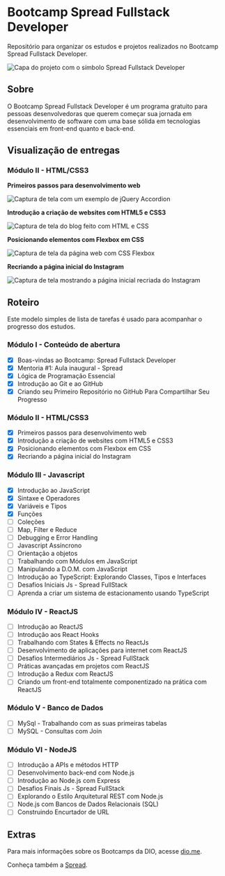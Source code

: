 # Bootcamp Spread Fullstack Developer

Repositório para organizar os estudos e projetos realizados no Bootcamp Spread Fullstack Developer.

<img src="documentation/assets/screenshots/screenshot-127.0.0.1_5500-2022.05.17-19_22_14.png" alt="Capa do projeto com o símbolo Spread Fullstack Developer">

## Sobre

O Bootcamp Spread Fullstack Developer é um programa gratuito para pessoas desenvolvedoras que querem começar sua jornada em desenvolvimento de software com uma base sólida em tecnologias essenciais em front-end quanto e back-end.

## Visualização de entregas

### Módulo II - HTML/CSS3

**Primeiros passos para desenvolvimento web**

<img src="documentation/assets/screenshots/screenshot-localhost-2022.05.06-14_18_35.png" alt="Captura de tela com um exemplo de jQuery Accordion">

**Introdução a criação de websites com HTML5 e CSS3**

<img src="documentation/assets/screenshots/screenshot-127.0.0.1_5500-2022.05.10-20_50_57.png" alt="Captura de tela do blog feito com HTML e CSS">

**Posicionando elementos com Flexbox em CSS**

<img src="documentation/assets/screenshots/screenshot-127.0.0.1_5500-2022.05.22-02_50_21.png" alt="Captura de tela da página web com CSS Flexbox">

**Recriando a página inicial do Instagram**

<img src="documentation/assets/screenshots/screenshot-127.0.0.1_5500-2022.05.25-02_23_24.png" alt="Captura de tela mostrando a página inicial recriada do Instagram">

## Roteiro

Este modelo simples de lista de tarefas é usado para acompanhar o progresso dos estudos.

### Módulo I - Conteúdo de abertura

- [x] Boas-vindas ao Bootcamp: Spread Fullstack Developer
- [x] Mentoria #1: Aula inaugural - Spread
- [x] Lógica de Programação Essencial
- [x] Introdução ao Git e ao GitHub
- [x] Criando seu Primeiro Repositório no GitHub Para Compartilhar Seu Progresso

### Módulo II - HTML/CSS3

- [x] Primeiros passos para desenvolvimento web
- [x] Introdução a criação de websites com HTML5 e CSS3
- [x] Posicionando elementos com Flexbox em CSS
- [x] Recriando a página inicial do Instagram

### Módulo III - Javascript

- [x] Introdução ao JavaScript
- [x] Sintaxe e Operadores
- [x] Variáveis e Tipos
- [x] Funções
- [ ] Coleções
- [ ] Map, Filter e Reduce
- [ ] Debugging e Error Handling
- [ ] Javascript Assíncrono
- [ ] Orientação a objetos
- [ ] Trabalhando com Módulos em JavaScript
- [ ] Manipulando a D.O.M. com JavaScript
- [ ] Introdução ao TypeScript: Explorando Classes, Tipos e Interfaces
- [ ] Desafios Iniciais Js - Spread FullStack
- [ ] Aprenda a criar um sistema de estacionamento usando TypeScript

### Módulo IV - ReactJS

- [ ] Introdução ao ReactJS
- [ ] Introdução aos React Hooks
- [ ] Trabalhando com States & Effects no ReactJs
- [ ] Desenvolvimento de aplicações para internet com ReactJS
- [ ] Desafios Intermediários  Js - Spread FullStack
- [ ] Práticas avançadas em projetos com ReactJS
- [ ] Introdução a Redux com ReactJS
- [ ] Criando um front-end totalmente componentizado na prática com ReactJS

### Módulo V - Banco de Dados

- [ ] MySql - Trabalhando com as suas primeiras tabelas
- [ ] MySQL - Consultas com Join

### Módulo VI - NodeJS

- [ ] Introdução a APIs e métodos HTTP
- [ ] Desenvolvimento back-end com Node.js
- [ ] Introdução ao Node.js com Express
- [ ] Desafios Finais Js - Spread FullStack
- [ ] Explorando o Estilo Arquitetural REST com Node.js
- [ ] Node.js com Bancos de Dados Relacionais (SQL)
- [ ] Construindo Encurtador de URL

## Extras

Para mais informações sobre os Bootcamps da DIO, acesse [dio.me](https://www.dio.me/).

Conheça também a [Spread](https://spread.com.br/).
